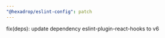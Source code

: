 ```yaml
---
"@hexadrop/eslint-config": patch
---
```


fix(deps): update dependency eslint-plugin-react-hooks to v6
